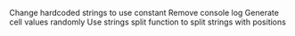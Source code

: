 Change hardcoded strings to use constant
Remove console log
Generate cell values randomly
Use strings split function to split strings with positions